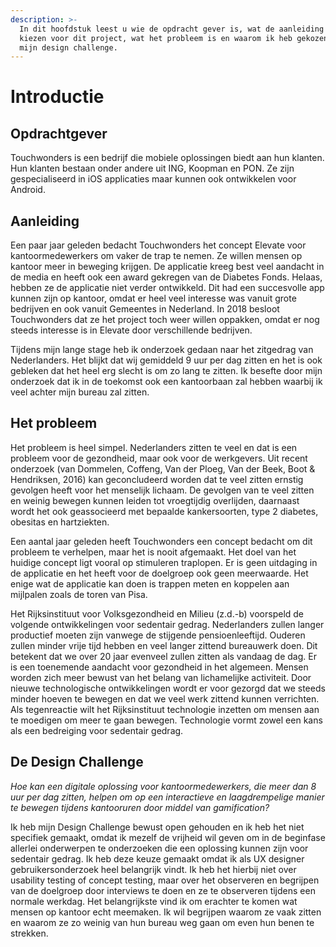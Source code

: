 ```yaml
---
description: >-
  In dit hoofdstuk leest u wie de opdracht gever is, wat de aanleiding was om te
  kiezen voor dit project, wat het probleem is en waarom ik heb gekozen voor
  mijn design challenge.
---
```


# Introductie

## Opdrachtgever

Touchwonders is een bedrijf die mobiele oplossingen biedt aan hun klanten. Hun klanten bestaan onder andere uit ING, Koopman en PON. Ze zijn gespecialiseerd in iOS applicaties maar kunnen ook ontwikkelen voor Android. 

## Aanleiding

Een paar jaar geleden bedacht Touchwonders het concept Elevate voor kantoormedewerkers om vaker de trap te nemen. Ze willen mensen op kantoor meer in beweging krijgen. De applicatie kreeg best veel aandacht in de media en heeft ook een award gekregen van de Diabetes Fonds. Helaas, hebben ze de applicatie niet verder ontwikkeld. Dit had een succesvolle app kunnen zijn op kantoor, omdat er heel veel interesse was vanuit grote bedrijven en ook vanuit Gemeentes in Nederland. In 2018 besloot Touchwonders dat ze het project toch weer willen oppakken, omdat er nog steeds interesse is in Elevate door verschillende bedrijven. 

Tijdens mijn lange stage heb ik onderzoek gedaan naar het zitgedrag van Nederlanders. Het blijkt dat wij gemiddeld 9 uur per dag zitten en het is ook gebleken dat het heel erg slecht is om zo lang te zitten. Ik besefte door mijn onderzoek dat ik in de toekomst ook een kantoorbaan zal hebben waarbij ik veel achter mijn bureau zal zitten. 

## Het probleem

Het probleem is heel simpel. Nederlanders zitten te veel en dat is een probleem voor de gezondheid, maar ook voor de werkgevers. Uit recent onderzoek \(van Dommelen, Coffeng, Van der Ploeg, Van der Beek, Boot & Hendriksen, 2016\) kan geconcludeerd worden dat te veel zitten ernstig gevolgen heeft voor het menselijk lichaam. De gevolgen van te veel zitten en weinig bewegen kunnen leiden tot vroegtijdig overlijden, daarnaast wordt het ook geassocieerd met bepaalde kankersoorten, type 2 diabetes, obesitas en hartziekten. 

Een aantal jaar geleden heeft Touchwonders een concept bedacht om dit probleem te verhelpen, maar het is nooit afgemaakt. Het doel van het huidige concept ligt vooral op stimuleren traplopen. Er is geen uitdaging in de applicatie en het heeft voor de doelgroep ook geen meerwaarde. Het enige wat de applicatie kan doen is trappen meten en koppelen aan mijlpalen zoals de toren van Pisa. 

Het Rijksinstituut voor Volksgezondheid en Milieu \(z.d.-b\) voorspeld de volgende ontwikkelingen voor sedentair gedrag. Nederlanders zullen langer productief moeten zijn vanwege de stijgende pensioenleeftijd. Ouderen zullen minder vrije tijd hebben en veel langer zittend bureauwerk doen. Dit betekent dat we over 20 jaar evenveel zullen zitten als vandaag de dag. Er is een toenemende aandacht voor gezondheid in het algemeen. Mensen worden zich meer bewust van het belang van lichamelijke activiteit. Door nieuwe technologische ontwikkelingen wordt er voor gezorgd dat we steeds minder hoeven te bewegen en dat we veel werk zittend kunnen verrichten. Als tegenreactie wilt het Rijksinstituut technologie inzetten om mensen aan te moedigen om meer te gaan bewegen. Technologie vormt zowel een kans als een bedreiging voor sedentair gedrag. 



## De Design Challenge 

_Hoe kan een digitale oplossing voor kantoormedewerkers, die meer dan 8 uur per dag zitten, helpen om op een interactieve en laagdrempelige manier te bewegen tijdens kantooruren door middel van gamification?_

Ik heb mijn Design Challenge bewust open gehouden en ik heb het niet specifiek gemaakt, omdat ik mezelf de vrijheid wil geven om in de beginfase allerlei onderwerpen te onderzoeken die een oplossing kunnen zijn voor sedentair gedrag. Ik heb deze keuze gemaakt omdat ik als UX designer gebruikersonderzoek heel belangrijk vindt. Ik heb het hierbij niet over usability testing of concept testing, maar over het observeren en begrijpen van de doelgroep door interviews te doen en ze te observeren tijdens een normale werkdag. Het belangrijkste vind ik om erachter te komen wat mensen op kantoor echt meemaken. Ik wil begrijpen waarom ze vaak zitten en waarom ze zo weinig van hun bureau weg gaan om even hun benen te strekken. 

